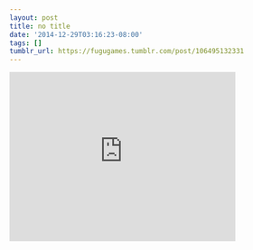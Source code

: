 ```yaml
---
layout: post
title: no title
date: '2014-12-29T03:16:23-08:00'
tags: []
tumblr_url: https://fugugames.tumblr.com/post/106495132331
---
```

<iframe width="400" height="300" id="youtube_iframe" src="https://www.youtube.com/embed/TeXXVr9x7yg?feature=oembed&amp;enablejsapi=1&amp;origin=https://safe.txmblr.com&amp;wmode=opaque" frameborder="0" allow="accelerometer; autoplay; encrypted-media; gyroscope; picture-in-picture" allowfullscreen></iframe>  

